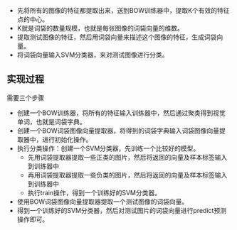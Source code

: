 - 先将所有的图像的特征都提取出来，送到BOW训练器中，提取K个有效的特征点的中心。
- K就是词袋的数量规模，也就是每张图像的词袋向量的维数。
- 提取测试图像的特征，然后用词袋向量来描述这个图像的特征，生成词袋向量。
- 将词袋向量输入SVM分类器，来对测试图像进行分类。

## 实现过程
需要三个步骤
- 创建一个BOW训练器，将所有的特征输入训练器中，然后通过聚类得到视觉单词，也就是词袋字典。
- 创建一个BOW词袋图像向量提取器，将得到的词袋字典输入词袋图像向量提取器中，进行初始化操作。
- 执行分类操作：创建一个SVM分类器，先训练一个比较好的模型。
    - 先用词袋提取器提取一些正类的图片，然后将返回的向量及样本标签输入到训练器中
    - 再用词袋提取器提取一些负类的图片，然后将返回的向量及样本标签输入到训练器中
    - 执行train操作，得到一个训练好的SVM分类器。
- 使用BOW词袋图像向量提取器提取一个测试图像的词袋向量。
- 得到一个训练好的SVM分类器，然后对测试图片的词袋向量进行predict预测操作即可。
